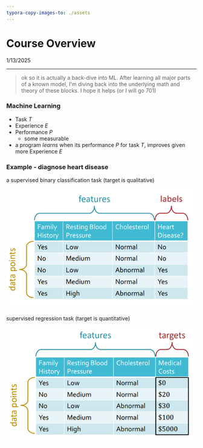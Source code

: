 ```yaml
---
typora-copy-images-to: ./assets
---
```


# Course Overview

1/13/2025

___



> ok so it is actually a back-dive into ML. After learning all major parts of a known model, I'm diving back into the underlying math and theory of these blocks. I hope it helps (or I will go 701) 



### Machine Learning

- Task $T$
- Experience $E$
- Performance $P$
  - some measurable
- a program *learns* when its performance $P$ for task $T$, improves given more Experience $E$





### Example - diagnose heart disease

a supervised binary classification task (target is qualitative)

![image-20250113115357231](./assets/image-20250113115357231.png)



supervised regression task (target is quantitative)

![image-20250113115511112](./assets/image-20250113115511112.png)





